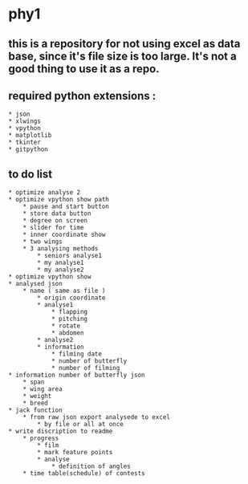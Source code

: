 # phy1
## this is a repository for not using excel as data base, since it's file size is too large. It's not a good thing to use it as a repo.

## required python extensions :
	* json
	* xlwings
	* vpython
	* matplotlib
	* tkinter
	* gitpython
## to do list 
	* optimize analyse 2
	* optimize vpython show path
		* pause and start button
		* store data button
		* degree on screen
		* slider for time
		* inner coordinate show 
		* two wings
		* 3 analysing methods
			* seniors analyse1
			* my analyse1
			* my analyse2
	* optimize vpython show
	* analysed json
		* name ( same as file )
			* origin coordinate
			* analyse1
				* flapping
				* pitching
				* rotate
				* abdomen
			* analyse2
			* information
				* filming date 
				* number of butterfly
				* number of filming
	* information number of butterfly json
		* span
		* wing area
		* weight
		* breed
	* jack function
		* from raw json export analysede to excel
			* by file or all at once
	* write discription to readme
		* progress
			* film
			* mark feature points
			* analyse
				* definition of angles
		* time table(schedule) of contests
